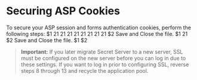 [title]: # (Securing ASP Cookies)
[tags]: # (Best Practice, Security Hardening, asp, cookies)
[priority]: # (1000)

# Securing ASP Cookies

To secure your ASP session and forms authentication cookies, perform the following steps: 
$1
$2$1
$2$1
$2$1
$2$1
$2$1
$2$1
$2$1
$2$1
$2
   Save and Close the file.
$1
$2$1
$2
   Save and Close the file.
$1
$2
> **Important:** If you later migrate Secret Server to a new server, SSL must be configured on the new server before you can log in due to these settings. If you want to log in prior to configuring SSL, reverse steps 8 through 13 and recycle the application pool.